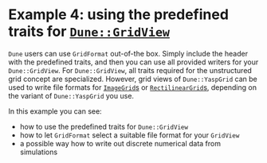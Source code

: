 <!-- SPDX-FileCopyrightText: 2022 Dennis Gläser <dennis.glaeser@iws.uni-stuttgart.de> -->
<!-- SPDX-License-Identifier: GPL-3.0-or-later -->

# Example 4: using the predefined traits for [`Dune::GridView`](https://www.dune-project.org/)

`Dune` users can use `GridFormat` out-of-the box. Simply include the header with the predefined traits,
and then you can use all provided writers for your `Dune::GridView`. For `Dune::GridView`, all traits
required for the unstructured grid concept are specialized. However, grid views of `Dune::YaspGrid` can
be used to write file formats for
[`ImageGrid`s](https://github.com/dglaeser/gridformat/blob/main/docs/grid_kinds.md#image-grid)
or [`RectilinearGrid`s](https://github.com/dglaeser/gridformat/blob/main/docs/grid_kinds.md#rectilinear-grid),
depending on the variant of `Dune::YaspGrid` you use.

In this example you can see:

- how to use the predefined traits for `Dune::GridView`
- how to let `GridFormat` select a suitable file format for your `GridView`
- a possible way how to write out discrete numerical data from simulations
